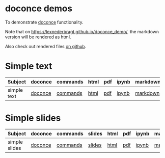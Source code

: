 # doconce demos

To demonstrate [doconce](http://hplgit.github.io/doconce/doc/pub/manual/manual.html) functionality.

Note that on <https://lexnederbragt.github.io/doconce_demo/>, the markdown version will be rendered as html.

Also check out rendered files [on github](https://github.com/lexnederbragt/doconce_demo).

# Simple text

|Subject|doconce|commands|html|pdf|ipynb|markdown|
|-------|-------|--------|----|---|-----|--------|
|simple text|[doconce](text1/text1.do.txt)|[commands](text1/text1.commands.sh)|[html](text1/text1.html)|[pdf](text1/text1.pdf)|[ipynb](text1/text1.ipynb)|[markdown](text1/text1.md)|

# Simple slides

|Subject|doconce|commands|slides|html|pdf|ipynb|markdown|
|-------|-------|--------|------|----|---|-----|--------|
|simple slides|[doconce](text1/text1.do.txt)|[commands](text1/text1.commands.sh)|[slides](slide1/slide1.slides.html)|[html](text1/text1.html)|[pdf](text1/text1.pdf)|[ipynb](text1/text1.ipynb)|[markdown](text1/text1.md)|
